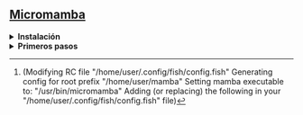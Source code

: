 ## [Micromamba](https://mamba.readthedocs.io/en/latest/user_guide/micromamba.html)
<details>
<summary><b>Instalación</b></summary>
install using paru y fish

``` paru -S micromamba ```

init 

```micromamba shell init --shell=fish --prefix=~/mamba >> .config/fish/config.fish```

vamos a .config.fish y borramos el excedente[^1].
deberiamos ver esto:
```
# >>> mamba initialize >>>
# !! Contents within this block are managed by 'mamba init' !!
set -gx MAMBA_EXE "/usr/bin/micromamba"
set -gx MAMBA_ROOT_PREFIX "~/.config/mamba"
$MAMBA_EXE shell hook --shell fish --root-prefix $MAMBA_ROOT_PREFIX | source
# <<< mamba initialize <<<
```
y hacemos en home:
```mv mamba/ .config/  ```

[^1]: (Modifying RC file "/home/user/.config/fish/config.fish"
Generating config for root prefix "/home/user/mamba"
Setting mamba executable to: "/usr/bin/micromamba"
Adding (or replacing) the following in your "/home/user/.config/fish/config.fish" file)

</details>

<details>
<summary><b>Primeros pasos</b></summary>
  
activar enviroment base:
```micromamba activate```

crear enviroment:
```micromamba create -n $env_name$```

activar enviroment custom:
```micromamba activate $env_name$ ```

yo voy a ponerle un alias en fish para que cada vez que diga conda, sea micromamba:
``` alias conda micromamba ```

ahora hacemos:

```conda install -c conda-forge $packacge$```

```micromamba config append channels conda-forge```
</details>
